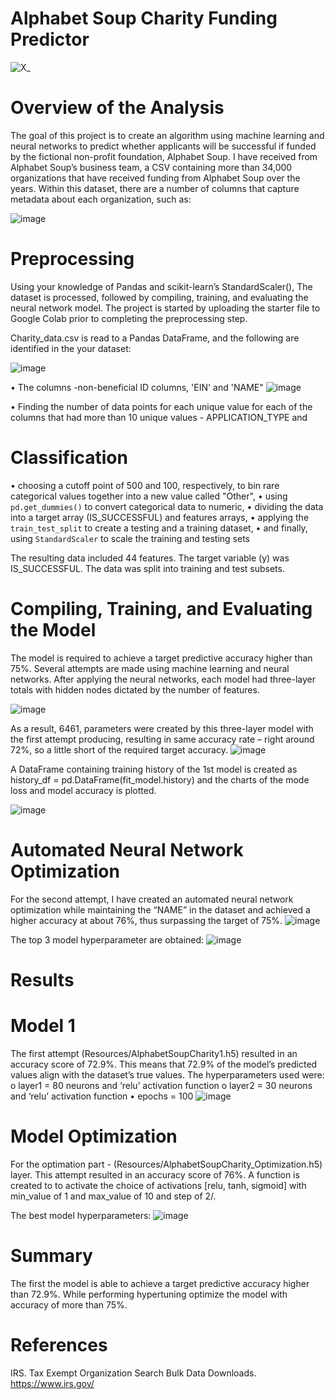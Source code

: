 Alphabet Soup Charity Funding Predictor 
=======================================
![X_](https://user-images.githubusercontent.com/80664491/229380083-6989d0d6-4682-4d9c-8872-9bb7ed953c87.jpg)

Overview of the Analysis
========================
The goal of this project is to create an algorithm using machine learning and neural networks to predict whether applicants will be successful if funded by the fictional non-profit foundation, Alphabet Soup. I have received from Alphabet Soup’s business team, a CSV containing more than 34,000 organizations that have received funding from Alphabet Soup over the years. Within this dataset, there are a number of columns that capture metadata about each organization, such as:

![image](https://user-images.githubusercontent.com/80664491/229381235-1d7fc342-e730-4b5c-bdb4-9468e4d6a6ec.png)

Preprocessing
=============
Using your knowledge of Pandas and scikit-learn’s StandardScaler(), The dataset is processed, followed by compiling, training, and evaluating the neural network model.
The project is started by uploading the starter file to Google Colab prior to completing the preprocessing step.

Charity_data.csv is read to a Pandas DataFrame, and the following are identified in the your dataset:

![image](https://user-images.githubusercontent.com/80664491/229668086-bf57dca8-0e05-42fa-8c71-6ef2c9f5460d.png)

• The columns -non-beneficial ID columns, 'EIN' and 'NAME"
![image](https://user-images.githubusercontent.com/80664491/229668812-05d88ad4-2729-435f-9893-2f575792c605.png)

• Finding the number of data points for each unique value for each of the columns that had more than 10 unique values - APPLICATION_TYPE and 

Classification
==============
• choosing a cutoff point of 500 and 100, respectively, to bin rare categorical values together into a new value called "Other",
• using `pd.get_dummies()` to convert categorical data to numeric,
• dividing the data into a target array (IS_SUCCESSFUL) and features arrays,
• applying the `train_test_split` to create a testing and a training dataset,
• and finally, using `StandardScaler` to scale the training and testing sets

The resulting data included 44 features. The target variable (y) was IS_SUCCESSFUL. The data was split into training and test subsets.

Compiling, Training, and Evaluating the Model
============================================
The model is required to achieve a target predictive accuracy higher than 75%. Several attempts are made using machine learning and neural networks. After applying the neural networks, each model had three-layer totals with hidden nodes dictated by the number of features.

![image](https://user-images.githubusercontent.com/80664491/229672139-86e28c17-2baa-417d-8782-3b34f41ab7f4.png)


As a result, 6461, parameters were created by this three-layer model with the first attempt producing, resulting in same accuracy rate – right around 72%, so a little short of the required target accuracy.
![image](https://user-images.githubusercontent.com/80664491/229672670-bfcbc3d7-550a-4618-9255-ea1d165ebac3.png)

A DataFrame containing training history of the 1st model is created as history_df = pd.DataFrame(fit_model.history) and the charts of the mode loss and model accuracy is plotted.

![image](https://user-images.githubusercontent.com/80664491/229673523-b7504e66-888d-4d9c-8540-f741cb908297.png)


Automated Neural Network Optimization
=======================================
For the second attempt, I have created an automated neural network optimization while maintaining the “NAME” in the dataset and achieved a higher accuracy at about 76%, thus surpassing the target of 75%. 
![image](https://user-images.githubusercontent.com/80664491/229673142-fd676757-8f74-4a9c-9a34-89864822727d.png)

The top 3 model hyperparameter are obtained:
![image](https://user-images.githubusercontent.com/80664491/229673320-685c4317-ab91-44a3-8154-c99ca82c6c66.png)


Results
=======

Model 1
========
The first attempt (Resources/AlphabetSoupCharity1.h5) resulted in an accuracy score of 72.9%. This means that 72.9% of the model’s predicted values align with the dataset’s true values.
The hyperparameters used were:
o layer1 = 80 neurons and ‘relu’ activation function
o layer2 = 30 neurons and ‘relu’ activation function
• epochs = 100
![image](https://user-images.githubusercontent.com/80664491/229676251-b912213e-0cb1-4146-8678-49927d76373c.png)

Model Optimization
===================
For the optimation part - (Resources/AlphabetSoupCharity_Optimization.h5) layer. This attempt resulted in an accuracy score of 76%. A function is created to to activate the choice of activations [relu, tanh, sigmoid] with min_value of 1 and max_value of 10 and step of 2/.

The best model hyperparameters:
![image](https://user-images.githubusercontent.com/80664491/229675906-007b77b7-63e2-4d85-8d84-c62ce462864c.png)


Summary
=========
The first the model is able to  achieve a target predictive accuracy higher than 72.9%. While performing hypertuning optimize the model with accuracy of more than 75%.

References
==========
IRS. Tax Exempt Organization Search Bulk Data Downloads. https://www.irs.gov/
